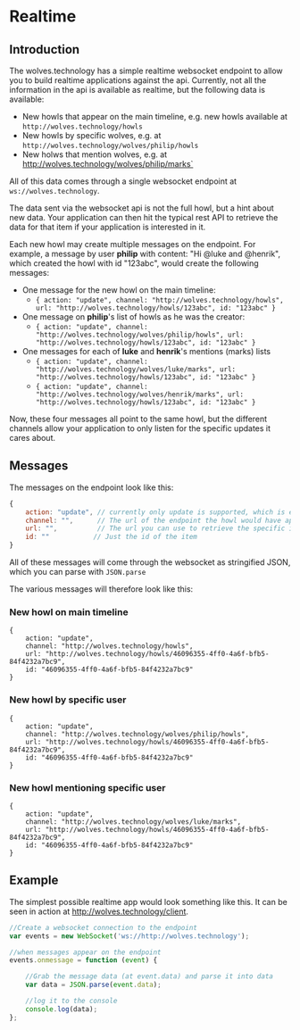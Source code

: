 # Realtime

## Introduction

The wolves.technology has a simple realtime websocket endpoint to allow you to build realtime applications against the api. Currently, not all the information in the api is available as realtime, but the following data is available:

* New howls that appear on the main timeline, e.g. new howls available at `http://wolves.technology/howls`
* New howls by specific wolves, e.g. at `http://wolves.technology/wolves/philip/howls`
* New holws that mention wolves, e.g. at http://wolves.technology/wolves/philip/marks`

All of this data comes through a single websocket endpoint at `ws://wolves.technology`.

The data sent via the websocket api is not the full howl, but a hint about new data. Your application can then hit the typical rest API to retrieve the data for that item if your application is interested in it.

Each new howl may create multiple messages on the endpoint. For example, a message by user **philip** with content: "Hi @luke and @henrik", which created the howl with id "123abc", would create the following messages:

* One message for the new howl on the main timeline:
    * `{ action: "update", channel: "http://wolves.technology/howls", url: "http://wolves.technology/howls/123abc", id: "123abc" }`
* One message on **philip**'s list of howls as he was the creator:
    * `{ action: "update", channel: "http://wolves.technology/wolves/philip/howls", url: "http://wolves.technology/howls/123abc", id: "123abc" }`
* One messages for each of **luke** and **henrik**'s mentions (marks) lists
    * `{ action: "update", channel: "http://wolves.technology/wolves/luke/marks", url: "http://wolves.technology/howls/123abc", id: "123abc" }`
    * `{ action: "update", channel: "http://wolves.technology/wolves/henrik/marks", url: "http://wolves.technology/howls/123abc", id: "123abc" }`

Now, these four messages all point to the same howl, but the different channels allow your application to only listen for the specific updates it cares about.

## Messages

The messages on the endpoint look like this:

```javascript
{
    action: "update", // currently only update is supported, which is equivalent to create
    channel: "",      // The url of the endpoint the howl would have appeared on, e.g. http://wolves.technology/howls
    url: "",          // The url you can use to retrieve the specific item modified
    id: ""           // Just the id of the item
}
```

All of these messages will come through the websocket as stringified JSON, which you can parse with `JSON.parse`

The various messages will therefore look like this:

### New howl on main timeline

```
{
    action: "update",
    channel: "http://wolves.technology/howls",
    url: "http://wolves.technology/howls/46096355-4ff0-4a6f-bfb5-84f4232a7bc9",
    id: "46096355-4ff0-4a6f-bfb5-84f4232a7bc9"
}
```

### New howl by specific user

```
{
    action: "update",
    channel: "http://wolves.technology/wolves/philip/howls",
    url: "http://wolves.technology/howls/46096355-4ff0-4a6f-bfb5-84f4232a7bc9",
    id: "46096355-4ff0-4a6f-bfb5-84f4232a7bc9"
}
```

### New howl mentioning specific user

```
{
    action: "update",
    channel: "http://wolves.technology/wolves/luke/marks",
    url: "http://wolves.technology/howls/46096355-4ff0-4a6f-bfb5-84f4232a7bc9",
    id: "46096355-4ff0-4a6f-bfb5-84f4232a7bc9"
}
```

## Example

The simplest possible realtime app would look something like this. It can be seen in action at http://wolves.technology/client.

```javascript
//Create a websocket connection to the endpoint
var events = new WebSocket('ws://http://wolves.technology');

//when messages appear on the endpoint
events.onmessage = function (event) {

    //Grab the message data (at event.data) and parse it into data
    var data = JSON.parse(event.data);

    //log it to the console
    console.log(data);
};
```
